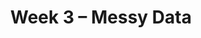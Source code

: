 ---
    title: Week 3 – Messy Data
    weekNumber: 3
    days:
      - date: 2023-4-17
        events:
          "**LEC 7**{: .label .label-lecture } Relational Algebra, Data Cleaning":
            " [Ch. 4](https://notes.dsc80.com/content/04/introduction.html)"
                
          "**Lab 2**{: .label .label-lab } **More Pandas (due 4/17)**":
      - date: 2023-4-19
        events:
          "**LEC 8**{: .label .label-lecture } Unfaithful Data, Hypothesis Testing":
            " [CIT 11](https://inferentialthinking.com/chapters/11/Testing_Hypotheses.html)"
          "**DIS 2**{: .label .label-disc } **Lab 2 Reflection**":
            ""
      - date: 2023-4-20
        events:
          "**PROJ 1**{: .label .label-proj } [Gradebook 💯 (due 4/20)](https://github.com/dsc-courses/dsc80-2023-sp/blob/main/projects/01-gradebook/project.ipynb)":
      - date: 2023-4-21
        events:
          "**LEC 9**{: .label .label-lecture } Hypothesis Testing":
            " [CIT 11](https://inferentialthinking.com/chapters/11/Testing_Hypotheses.html)"
                
---